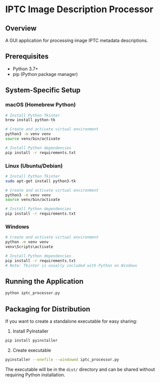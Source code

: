 # IPTC Image Description Processor

## Overview
A GUI application for processing image IPTC metadata descriptions.

## Prerequisites
- Python 3.7+
- pip (Python package manager)

## System-Specific Setup

### macOS (Homebrew Python)
```bash
# Install Python Tkinter
brew install python-tk

# Create and activate virtual environment
python3 -m venv venv
source venv/bin/activate

# Install Python dependencies
pip install -r requirements.txt
```

### Linux (Ubuntu/Debian)
```bash
# Install Python Tkinter
sudo apt-get install python3-tk

# Create and activate virtual environment
python3 -m venv venv
source venv/bin/activate

# Install Python dependencies
pip install -r requirements.txt
```

### Windows
```bash
# Create and activate virtual environment
python -m venv venv
venv\Scripts\activate

# Install Python dependencies
pip install -r requirements.txt
# Note: Tkinter is usually included with Python on Windows
```

## Running the Application
```bash
python iptc_processor.py
```

## Packaging for Distribution
If you want to create a standalone executable for easy sharing:

1. Install PyInstaller
```bash
pip install pyinstaller
```

2. Create executable
```bash
pyinstaller --onefile --windowed iptc_processor.py
```

The executable will be in the `dist/` directory and can be shared without requiring Python installation.